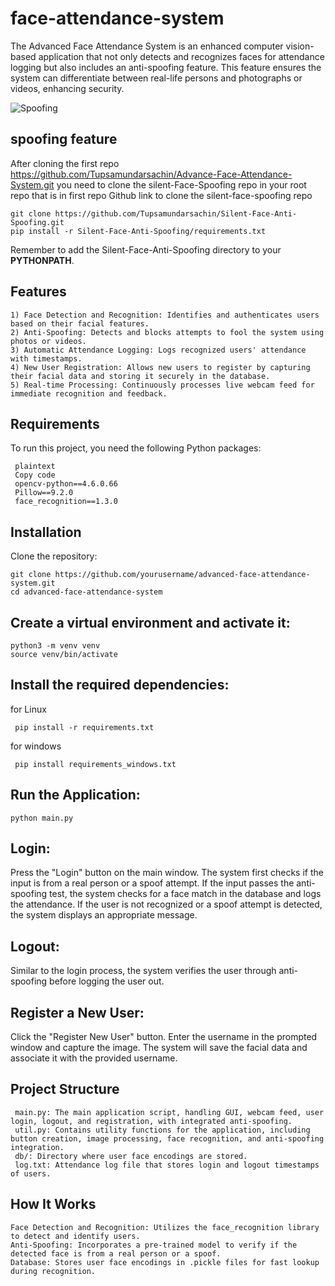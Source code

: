 # face-attendance-system
The Advanced Face Attendance System is an enhanced computer vision-based application that not only detects and recognizes faces for attendance logging but also includes an anti-spoofing feature. This feature ensures the system can differentiate between real-life persons and photographs or videos, enhancing security.



![Spoofing](https://github.com/user-attachments/assets/89a43614-271f-45f0-8956-7d2550856bfa)


## spoofing feature

After cloning the first repo https://github.com/Tupsamundarsachin/Advance-Face-Attendance-System.git you need to clone the silent-Face-Spoofing repo in your root repo that is in first repo
Github link to clone the silent-face-spoofing repo

    git clone https://github.com/Tupsamundarsachin/Silent-Face-Anti-Spoofing.git
    pip install -r Silent-Face-Anti-Spoofing/requirements.txt

Remember to add the Silent-Face-Anti-Spoofing directory to your **PYTHONPATH**.


## Features

    1) Face Detection and Recognition: Identifies and authenticates users based on their facial features.
    2) Anti-Spoofing: Detects and blocks attempts to fool the system using photos or videos.
    3) Automatic Attendance Logging: Logs recognized users' attendance with timestamps.
    4) New User Registration: Allows new users to register by capturing their facial data and storing it securely in the database.
    5) Real-time Processing: Continuously processes live webcam feed for immediate recognition and feedback.


## Requirements
To run this project, you need the following Python packages:

     plaintext
     Copy code
     opencv-python==4.6.0.66
     Pillow==9.2.0
     face_recognition==1.3.0


## Installation
Clone the repository:

    git clone https://github.com/yourusername/advanced-face-attendance-system.git
    cd advanced-face-attendance-system


## Create a virtual environment and activate it:

    python3 -m venv venv
    source venv/bin/activate

## Install the required dependencies:

for Linux

     pip install -r requirements.txt
for windows

     pip install requirements_windows.txt

     
## Run the Application:

    python main.py


    
## Login:

Press the "Login" button on the main window.
The system first checks if the input is from a real person or a spoof attempt.
If the input passes the anti-spoofing test, the system checks for a face match in the database and logs the attendance.
If the user is not recognized or a spoof attempt is detected, the system displays an appropriate message.


## Logout:

Similar to the login process, the system verifies the user through anti-spoofing before logging the user out.


## Register a New User:

Click the "Register New User" button.
Enter the username in the prompted window and capture the image.
The system will save the facial data and associate it with the provided username.


## Project Structure
     main.py: The main application script, handling GUI, webcam feed, user login, logout, and registration, with integrated anti-spoofing.
     util.py: Contains utility functions for the application, including button creation, image processing, face recognition, and anti-spoofing integration.
     db/: Directory where user face encodings are stored.
     log.txt: Attendance log file that stores login and logout timestamps of users.

     
## How It Works
    Face Detection and Recognition: Utilizes the face_recognition library to detect and identify users.
    Anti-Spoofing: Incorporates a pre-trained model to verify if the detected face is from a real person or a spoof.
    Database: Stores user face encodings in .pickle files for fast lookup during recognition.




